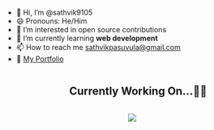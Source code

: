 - 👋 Hi, I’m @sathvik9105
- 😄 Pronouns: He/Him
- 👀 I’m interested in open source contributions
- 🌱 I’m currently learning <b>web development</b>
- 📫 How to reach me sathvikpasuvula@gmail.com
- 📝 [My Portfolio](https://sathvik9105.github.io/)




<div id="user-content-toc">
  <ul align="center">
    <summary><h2 style="display: inline-block">Currently Working On...👨‍💻</h2></summary>
  </ul>
</div>
<!--tech stack icons-->
<p align="center">
  <a href="https://skillicons.dev">
    <img src="https://skillicons.dev/icons?i=git,github,html,css,js,linux,vscode,matlab&perline=8" />
  </a>
</p>











<!---
sathvik9105/sathvik9105 is a ✨ special ✨ repository because its `README.md` (this file) appears on your GitHub profile.
You can click the Preview link to take a look at your changes.
--->
